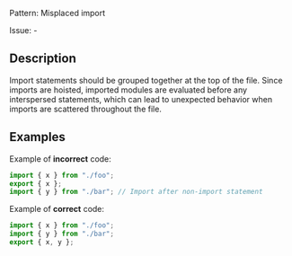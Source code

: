 Pattern: Misplaced import

Issue: -

## Description

Import statements should be grouped together at the top of the file. Since imports are hoisted, imported modules are evaluated before any interspersed statements, which can lead to unexpected behavior when imports are scattered throughout the file.

## Examples

Example of **incorrect** code:
```javascript
import { x } from "./foo";
export { x };
import { y } from "./bar"; // Import after non-import statement
```

Example of **correct** code:
```javascript
import { x } from "./foo";
import { y } from "./bar";
export { x, y };
```